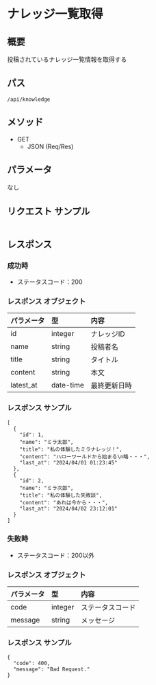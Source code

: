 # ナレッジ一覧取得

## 概要
投稿されているナレッジ一覧情報を取得する  

## パス
```/api/knowledge```

## メソッド
- GET
    - JSON (Req/Res)

## パラメータ
なし

## リクエスト サンプル
```
```

## レスポンス

### 成功時
- ステータスコード：200

### レスポンス オブジェクト
| パラメータ | 型                 | 内容                   |
|:-----------|:-------------------|:-----------------------|
| id         | integer            | ナレッジID             |
| name       | string             | 投稿者名               |
| title      | string             | タイトル               |
| content    | string             | 本文                   |
| latest_at  | date-time          | 最終更新日時           |

### レスポンス サンプル
```
[
  {
    "id": 1,
    "name": "ミラ太郎",
    "title": "私の体験したミラナレッジ！",
    "content": "ハローワールドから始まる\n略・・・",
    "last_at": "2024/04/01 01:23:45"
  },
  {
    "id": 2,
    "name": "ミラ次郎",
    "title": "私の体験した失敗談",
    "content": "あれは今から・・・",
    "last_at": "2024/04/02 23:12:01"
  }
]
```

### 失敗時
- ステータスコード：200以外

### レスポンス オブジェクト
| パラメータ | 型         | 内容                   |
|:-----------|:-----------|:-----------------------|
| code       | integer    | ステータスコード       |
| message    | string     | メッセージ             |

### レスポンス サンプル
```
{
  "code": 400,
  "message": "Bad Request."
}
```
